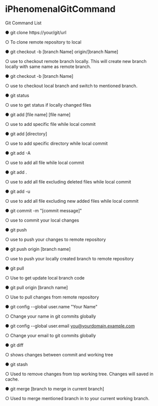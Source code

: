 # iPhenomenalGitCommand
Git Command List


●	git clone https://your/git/url

○	To clone remote repository to local


●	git checkout -b [branch Name] origin/[branch Name]

○	use to checkout remote branch locally. This will create new branch locally with same name as remote branch.


●	git checkout -b [branch Name]

○	use to checkout local branch and switch to mentioned branch.


●	git status

○	use to get status if locally changed files


●	git add [file name] [file name]

○	use to add specific file while local commit


●	git add [directory]

○	use to add specific directory while local commit


●	git add -A 

○	use to add all file while local commit


●	git add . 

○	use to add all file excluding deleted files while local commit


●	git add -u

○	use to add all file excluding new added files while local commit


●	git commit -m "[commit message]"

○	use to commit your local changes


●	git push

○	use to push your changes to remote repository


●	 git push origin [branch name] 

○	use to push your locally created branch to remote repository


●	git pull

○	Use to get update local branch code


●	git pull origin [branch name]

○	Use to pull changes from remote repository


●	git config --global user.name "Your Name"

○	Change your name in git commits globally


●	git config --global user.email you@yourdomain.example.com

○	Change your email to git commits globally


●	git diff

○	shows changes between commit and working tree


●	git stash

○	Used to remove changes from top working tree. Changes will saved in cache.




●	git merge [branch to merge in current branch]

○	Used to merge mentioned branch in to your current working branch.

